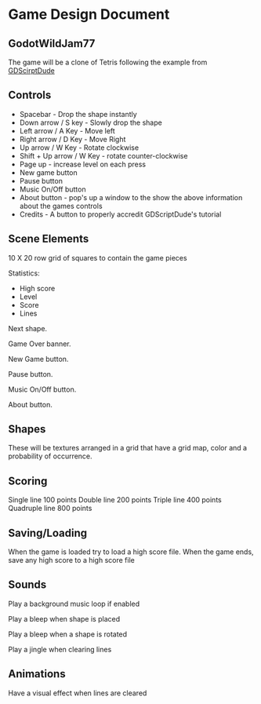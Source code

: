 # Game Design Document

## GodotWildJam77

The game will be a clone of Tetris following the example from [GDScirptDude](https://www.youtube.com/playlist?list=PLFTE4-k_Qh3tfkbsapJdRBmU0Y8gze_dl)

## Controls

* Spacebar - Drop the shape instantly
* Down arrow / S key - Slowly drop the shape
* Left arrow / A Key - Move left
* Right arrow / D Key - Move Right
* Up arrow / W Key - Rotate clockwise
* Shift + Up arrow / W Key - rotate counter-clockwise
* Page up - increase level on each press
* New game button
* Pause button
* Music On/Off button
* About button - pop's up a window to the show the above information about the games controls
* Credits - A button to properly accredit GDScriptDude's tutorial

## Scene Elements

10 X 20 row grid of squares to contain the game pieces

Statistics:
* High score
* Level
* Score
* Lines

Next shape.

Game Over banner.

New Game button.

Pause button.

Music On/Off button.

About button.

## Shapes

These will be textures arranged in a grid that have a grid map, color and a probability of occurrence.

## Scoring

Single line 100 points
Double line 200 points
Triple line 400 points
Quadruple line 800 points

## Saving/Loading

When the game is loaded try to load a high score file. When the game ends, save any high score to a high score file

## Sounds 

Play a background music loop if enabled

Play a bleep when shape is placed

Play a bleep when a shape is rotated

Play a jingle when clearing lines

## Animations

Have a visual effect when lines are cleared
